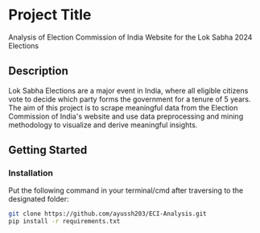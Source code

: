 # Project Title

Analysis of Election Commission of India Website for the Lok Sabha 2024 Elections

## Description

Lok Sabha Elections are a major event in India, where all eligible citizens vote to decide which party forms the government for a tenure of 5 years. The aim of this project is to scrape meaningful data from the Election Commission of India's website and use data preprocessing and mining methodology to visualize and derive meaningful insights.

## Getting Started

### Installation

Put the following command in your terminal/cmd after traversing to the designated folder:

```bash
git clone https://github.com/ayussh203/ECI-Analysis.git
pip install -r requirements.txt

